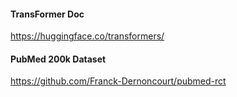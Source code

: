 #### TransFormer Doc

https://huggingface.co/transformers/

#### PubMed 200k Dataset

https://github.com/Franck-Dernoncourt/pubmed-rct

